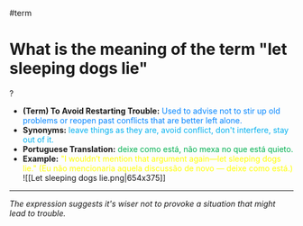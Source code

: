 #term

# What is the meaning of the term "let sleeping dogs lie"
?
* **(Term) To Avoid Restarting Trouble:** <span style="color:rgb(0, 132, 255)">Used to advise not to stir up old problems or reopen past conflicts that are better left alone.</span>
* **Synonyms:** <span style="color:rgb(0, 176, 240)">leave things as they are, avoid conflict, don't interfere, stay out of it.</span>
* **Portuguese Translation:** <span style="color:rgb(0, 176, 80)">deixe como está, não mexa no que está quieto.</span>
* **Example:** <span style="color:rgb(255, 255, 0)">"I wouldn’t mention that argument again—let sleeping dogs lie." (Eu não mencionaria aquela discussão de novo — deixe como está.)</span>
![[Let sleeping dogs lie.png|654x375]]
---
*The expression suggests it's wiser not to provoke a situation that might lead to trouble.*
<!--SR:!2025-06-06,4,270-->
